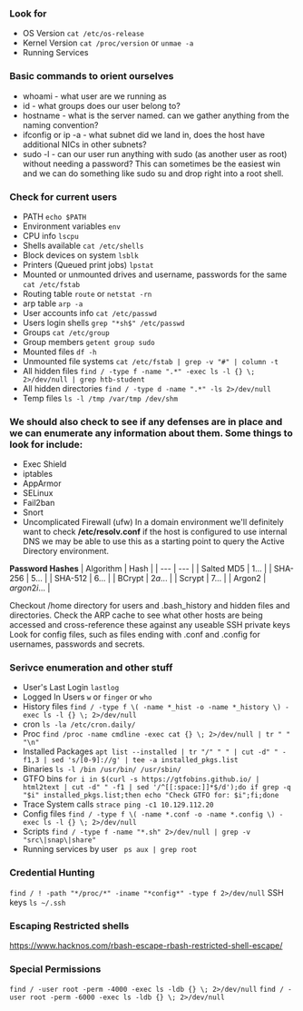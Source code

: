 ### Look for 
- OS Version ```cat /etc/os-release```
- Kernel Version ```cat /proc/version``` or ```unmae -a```
- Running Services 
### Basic commands to orient ourselves
- whoami - what user are we running as
- id - what groups does our user belong to?
- hostname - what is the server named. can we gather anything from the naming convention?
- ifconfig or ip -a - what subnet did we land in, does the host have additional NICs in other subnets?
- sudo -l - can our user run anything with sudo (as another user as root) without needing a password? This can sometimes be the easiest win and we can do something like sudo su and drop right into a root shell. 
### Check for current users
- PATH ```echo $PATH```
- Environment variables ```env```
- CPU info ```lscpu```
- Shells available ```cat /etc/shells```
- Block devices on system ```lsblk```
- Printers (Queued print jobs) ```lpstat```
- Mounted or unmounted drives and username, passwords for the same ```cat /etc/fstab```
- Routing table ```route``` or ```netstat -rn```
- arp table ```arp -a```
- User accounts info ```cat /etc/passwd```
- Users login shells ```grep "*sh$" /etc/passwd```
- Groups ```cat /etc/group```
- Group members ```getent group sudo```
- Mounted files ```df -h```
- Unmounted file systems ```cat /etc/fstab | grep -v "#" | column -t```
- All hidden files ```find / -type f -name ".*" -exec ls -l {} \; 2>/dev/null | grep htb-student```
- All hidden directories ```find / -type d -name ".*" -ls 2>/dev/null```
- Temp files ```ls -l /tmp /var/tmp /dev/shm``` 
### We should also check to see if any defenses are in place and we can enumerate any information about them. Some things to look for include:
- Exec Shield
- iptables
- AppArmor
- SELinux
- Fail2ban
- Snort
- Uncomplicated Firewall (ufw) 
In a domain environment we'll definitely want to check **/etc/resolv.conf** if the host is configured to use internal DNS we may be able to use this as a starting point to query the Active Directory environment.

**Password Hashes**
| Algorithm | Hash |
| --- | --- |
| Salted MD5 | $1$... |
| SHA-256 | $5$... |
| SHA-512 | $6$... |
| BCrypt | $2a$... |
| Scrypt | $7$... |
| Argon2 | $argon2i$... |

Checkout /home directory for users and .bash_history and hidden files and directories.  Check the ARP cache to see what other hosts are being accessed and cross-reference these against any useable SSH private keys\
Look for config files, such as files ending with .conf and .config for usernames, passwords and secrets.

### Serivce enumeration and other stuff
- User's Last Login ```lastlog ```
- Logged In Users ```w``` or ```finger``` or ```who```
- History files ```find / -type f \( -name *_hist -o -name *_history \) -exec ls -l {} \; 2>/dev/null```
- cron ```ls -la /etc/cron.daily/```
- Proc ```find /proc -name cmdline -exec cat {} \; 2>/dev/null | tr " " "\n"```
- Installed Packages ```apt list --installed | tr "/" " " | cut -d" " -f1,3 | sed 's/[0-9]://g' | tee -a installed_pkgs.list```
- Binaries ```ls -l /bin /usr/bin/ /usr/sbin/```
- GTFO bins ```for i in $(curl -s https://gtfobins.github.io/ | html2text | cut -d" " -f1 | sed '/^[[:space:]]*$/d');do if grep -q "$i" installed_pkgs.list;then echo "Check GTFO for: $i";fi;done```
- Trace System calls ```strace ping -c1 10.129.112.20```
- Config files ```find / -type f \( -name *.conf -o -name *.config \) -exec ls -l {} \; 2>/dev/null```
- Scripts ``` find / -type f -name "*.sh" 2>/dev/null | grep -v "src\|snap\|share" ```
- Running services by user ``` ps aux | grep root```
### Credential Hunting
```find / ! -path "*/proc/*" -iname "*config*" -type f 2>/dev/null```
SSH keys ```ls ~/.ssh```
### Escaping Restricted shells
https://www.hacknos.com/rbash-escape-rbash-restricted-shell-escape/
### Special Permissions
```find / -user root -perm -4000 -exec ls -ldb {} \; 2>/dev/null```
```find / -user root -perm -6000 -exec ls -ldb {} \; 2>/dev/null```
